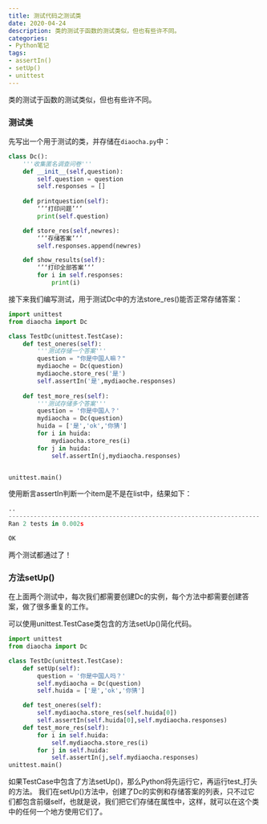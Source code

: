 ```yaml
---
title: 测试代码之测试类
date: 2020-04-24
description: 类的测试于函数的测试类似，但也有些许不同。
categories:
- Python笔记
tags:
- assertIn()
- setUp()
- unittest
---
```

类的测试于函数的测试类似，但也有些许不同。


### 测试类
先写出一个用于测试的类，并存储在`diaocha.py`中：


```python
class Dc():
    '''收集匿名调查问卷'''
    def __init__(self,question):
        self.question = question
        self.responses = []
    
    def printquestion(self):
        ‘’‘打印问题’‘’
        print(self.question)

    def store_res(self,newres):
        ‘’‘存储答案’‘’
        self.responses.append(newres)

    def show_results(self):
        ‘’‘打印全部答案’‘’
        for i in self.responses:
            print(i)


```
接下来我们编写测试，用于测试Dc中的方法store_res()能否正常存储答案：


```python
import unittest
from diaocha import Dc

class TestDc(unittest.TestCase):
    def test_oneres(self):
        '''测试存储一个答案'''
        question = "你是中国人嘛？"
        mydiaoche = Dc(question)
        mydiaoche.store_res('是')
        self.assertIn('是',mydiaoche.responses)
    
    def test_more_res(self):
        '''测试存储多个答案'''
        question = '你是中国人？'
        mydiaocha = Dc(question)
        huida = ['是','ok','你猜']
        for i in huida:
            mydiaocha.store_res(i)
        for j in huida:
            self.assertIn(j,mydiaocha.responses)


unittest.main()

```
使用断言assertIn判断一个item是不是在list中，结果如下：

```python
..
----------------------------------------------------------------------
Ran 2 tests in 0.002s

OK

```
两个测试都通过了！

### 方法setUp()
在上面两个测试中，每次我们都需要创建Dc的实例，每个方法中都需要创建答案，做了很多重复的工作。

可以使用unittest.TestCase类包含的方法setUp()简化代码。


```python
import unittest
from diaocha import Dc

class TestDc(unittest.TestCase):
    def setUp(self):
        question = '你是中国人吗？'
        self.mydiaocha = Dc(question)
        self.huida = ['是','ok','你猜']

    def test_oneres(self):
        self.mydiaocha.store_res(self.huida[0])
        self.assertIn(self.huida[0],self.mydiaocha.responses)
    def test_more_res(self):
        for i in self.huida:
            self.mydiaocha.store_res(i)
        for j in self.huida:
            self.assertIn(j,self.mydiaocha.responses)
unittest.main()

```
如果TestCase中包含了方法setUp()，那么Python将先运行它，再运行test_打头的方法。
我们在setUp()方法中，创建了Dc的实例和存储答案的列表，只不过它们都包含前缀self，也就是说，我们把它们存储在属性中，这样，就可以在这个类中的任何一个地方使用它们了。